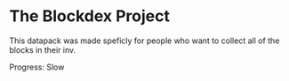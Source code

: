 # The Blockdex Project

This datapack was made speficly for people who want to collect all of the blocks in their inv.

Progress: Slow
